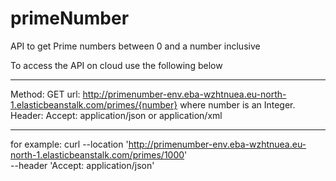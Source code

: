 # primeNumber
API to get Prime numbers between 0 and a number inclusive

To access the API on cloud use the following below
__________________________________________________________________________________________________
Method: GET
url: http://primenumber-env.eba-wzhtnuea.eu-north-1.elasticbeanstalk.com/primes/{number}
where number is an Integer.
Header: 
  Accept: application/json or application/xml
__________________________________________________________________________________________________  

for example:
curl --location 'http://primenumber-env.eba-wzhtnuea.eu-north-1.elasticbeanstalk.com/primes/1000' \
--header 'Accept: application/json'


